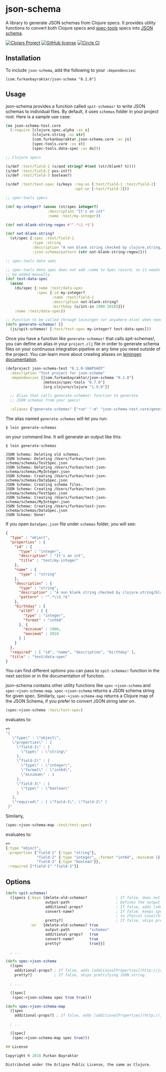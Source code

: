 # json-schema

A library to generate JSON schemas from Clojure specs.
It provides utility functions to convert both Clojure specs
and [spec-tools](https://github.com/metosin/spec-tools) specs
into [JSON schema](http://json-schema.org).

[![Clojars Project](https://img.shields.io/clojars/v/com.furkanbayraktar/json-schema.svg)](https://clojars.org/com.furkanbayraktar/json-schema)
[![GitHub license](https://img.shields.io/github/license/furkan3ayraktar/json-schema.svg)](LICENSE)
[![Circle CI](https://circleci.com/gh/furkan3ayraktar/json-schema/tree/master.svg?style=shield)](https://circleci.com/gh/furkan3ayraktar/json-schema/tree/master)

## Installation

To include `json-schema`, add the following to your
`:dependencies`:

    [com.furkanbayraktar/json-schema "0.1.0"]

## Usage

json-schema provides a function called `spit-schemas!` to write
JSON schemas to individual files. By default, it uses `schemas`
folder in your project root. Here is a sample use case:

```clojure
(ns json-schema-test.core
  (:require [clojure.spec.alpha :as s]
            [clojure.string :as str]
            [com.furkanbayraktar.json-schema.core :as js]
            [spec-tools.core :as st]
            [spec-tools.data-spec :as ds]))

;; Clojure specs

(s/def :test/field-1 (s/and string? #(not (str/blank? %))))
(s/def :test/field-2 pos-int?)
(s/def :test/field-3 boolean?)

(s/def :test/test-spec (s/keys :req-un [:test/field-1 :test/field-2]
                               :opt-un [:test/field-3]))

;; spec-tools specs

(def my-integer? (assoc (st/spec integer?)
                   :description "It's an int"
                   :name :test/my-integer))

(def not-blank-string-regex #"^.*\S.*$")

(def not-blank-string?
  (st/spec {:spec :test/field-1
            :type :string
            :description "A non blank string checked by clojure.string/blank?"
            :json-schema/pattern (str not-blank-string-regex)}))

;; spec-tools data spec

;; spec-tools data spec does not add :name to Spec record, so it needs to
;; be added manually.
(def test-data-spec
  (assoc
    (ds/spec {:name :test/data-spec
              :spec {:id my-integer?
                     :name :test/field-1
                     :description not-blank-string?
                     :birthday (s/int-in 1900 2018)}})
    :name :test/data-spec))

;; Function to be called through leiningen (or anywhere else) when needed
(defn generate-schemas! []
  (js/spit-schemas! [:test/test-spec my-integer? test-data-spec]))
```

Once you have a function like `generate-schemas!` that calls spit-schemas!,
you can define an alias in your `project.clj` file in order to generate
schema files on your continuous integration pipeline or any time you need
outside of the project. You can learn more about creating aliases on
[leiningen documentation](https://github.com/technomancy/leiningen/blob/master/doc/PLUGINS.md#not-writing-a-plugin-无为).

```clojure
(defproject json-schema-test "0.1.0-SNAPSHOT"
  :description "Test project for json-schema"
  :dependencies [[com.furkanbayraktar/json-schema "0.1.0"]
                 [metosin/spec-tools "0.7.0"]
                 [org.clojure/clojure "1.9.0"]]

  ;; Alias that calls generate-schemas! function to generate
  ;; JSON schemas from your specs!

  :aliases {"generate-schemas" ["run" "-m" "json-schema-test.core/generate-schemas!"]})
```

The alias named `generate-schemas` will let you run:

    $ lein generate-schemas

on your command line. It will generate an output like this:

```
$ lein generate-schemas

JSON Schema: Deleting old schemas.
JSON Schema: Deleting /Users/furkan/test-json-schema/schemas/TestSpec.json
JSON Schema: Deleting /Users/furkan/test-json-schema/schemas/MyInteger.json
JSON Schema: Creating /Users/furkan/test-json-schema/schemas/DataSpec.json
JSON Schema: Creating schema files.
JSON Schema: Creating /Users/furkan/test-json-schema/schemas/TestSpec.json
JSON Schema: Creating /Users/furkan/test-json-schema/schemas/MyInteger.json
JSON Schema: Creating /Users/furkan/test-json-schema/schemas/DataSpec.json
JSON Schema: Done!
```

If you open `DataSpec.json` file under `schemas` folder, you will see:

```json
{
  "type" : "object",
  "properties" : {
    "id" : {
      "type" : "integer",
      "description" : "It's an int",
      "title" : "test/my-integer"
    },
    "name" : {
      "type" : "string"
    },
    "description" : {
      "type" : "string",
      "description" : "A non blank string checked by clojure.string/blank?",
      "pattern" : "^.*\\S.*$"
    },
    "birthday" : {
      "allOf" : [ {
        "type" : "integer",
        "format" : "int64"
      }, {
        "minimum" : 1900,
        "maximum" : 2018
      } ]
    }
  },
  "required" : [ "id", "name", "description", "birthday" ],
  "title" : "test/data-spec"
}
```

You can find different options you can pass to `spit-schemas!` function
in the next section or in the documentation of function.

json-schema contains other utility functions like `spec->json-schema` and
`spec->json-schema-map`. `spec->json-schema` returns a JSON schema string
for given spec. Similarly, `spec->json-schema-map` returns a Clojure map
of the JSON Schema, if you prefer to convert JSON string later on.

```clojure
(spec->json-schema :test/test-spec)
```

evaluates to:

```clojure
=>
"{
   \"type\" : \"object\",
   \"properties\" : {
     \"field-1\" : {
       \"type\" : \"string\"
     },
     \"field-2\" : {
       \"type\" : \"integer\",
       \"format\" : \"int64\",
       \"minimum\" : 1
     },
     \"field-3\" : {
       \"type\" : \"boolean\"
     }
   },
   \"required\" : [ \"field-1\", \"field-2\" ]
 }"
```

Similarly,

```clojure
(spec->json-schema-map :test/test-spec)
```

evaluates to:

```clojure
=>
{:type "object",
 :properties {"field-1" {:type "string"},
              "field-2" {:type "integer", :format "int64", :minimum 1},
              "field-3" {:type "boolean"}},
 :required ["field-1" "field-2"]}
```

## Options

```clojure
(defn spit-schemas!
  ([specs {:keys [delete-old-schemas?             ; If false, does not delete old schema files before creating new.
                  output-path                     ; Defines the output folder for generated schema files.
                  additional-props?               ; If false, adds [additionalProperties](http://json-schema.org/latest/json-schema-validation.html#rfc.section.6.5.6) false to schema.
                  convert-name?                   ; If false, keeps spec name as file name, otherwise converts it
                                                  ; to [Pascal Case](https://en.wikipedia.org/wiki/Camel_case)
                  pretty?]                        ; If false, skips prettifying JSON string.
           :or   {delete-old-schemas? true
                  output-path         "schemas"
                  additional-props?   true
                  convert-name?       true
                  pretty?             true}}]

  ; ...
```

```clojure
(defn spec->json-schema
  ([spec
    additional-props? ; If false, adds [additionalProperties](http://json-schema.org/latest/json-schema-validation.html#rfc.section.6.5.6) false to schema.
    pretty?]          ; If false, skips prettifying JSON string.

  ; ...

  ([spec]
   (spec->json-schema spec true true)))
```

```clojure
(defn spec->json-schema-map
  ([spec
    additional-props?] ; If false, adds [additionalProperties](http://json-schema.org/latest/json-schema-validation.html#rfc.section.6.5.6) false to schema.

  ; ...

  ([spec]
   (spec->json-schema-map spec true)))

## License

Copyright © 2018 Furkan Bayraktar

Distributed under the Eclipse Public License, the same as Clojure.
